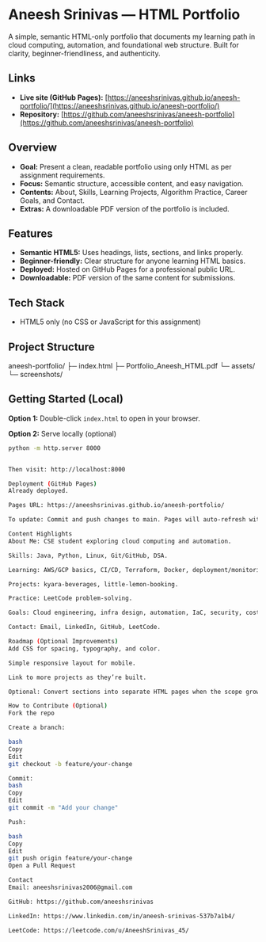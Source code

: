 # Aneesh Srinivas — HTML Portfolio

A simple, semantic HTML-only portfolio that documents my learning path in cloud computing, automation, and foundational web structure. Built for clarity, beginner-friendliness, and authenticity.

## Links
- **Live site (GitHub Pages):** [https://aneeshsrinivas.github.io/aneesh-portfolio/](https://aneeshsrinivas.github.io/aneesh-portfolio/)
- **Repository:** [https://github.com/aneeshsrinivas/aneesh-portfolio](https://github.com/aneeshsrinivas/aneesh-portfolio)

## Overview
- **Goal:** Present a clean, readable portfolio using only HTML as per assignment requirements.
- **Focus:** Semantic structure, accessible content, and easy navigation.
- **Contents:** About, Skills, Learning Projects, Algorithm Practice, Career Goals, and Contact.
- **Extras:** A downloadable PDF version of the portfolio is included.

## Features
- **Semantic HTML5:** Uses headings, lists, sections, and links properly.
- **Beginner-friendly:** Clear structure for anyone learning HTML basics.
- **Deployed:** Hosted on GitHub Pages for a professional public URL.
- **Downloadable:** PDF version of the same content for submissions.

## Tech Stack
- HTML5 only (no CSS or JavaScript for this assignment)

## Project Structure
aneesh-portfolio/
├─ index.html
├─ Portfolio_Aneesh_HTML.pdf
└─ assets/
└─ screenshots/


## Getting Started (Local)
**Option 1:** Double-click `index.html` to open in your browser.

**Option 2:** Serve locally (optional)
```bash
python -m http.server 8000


Then visit: http://localhost:8000

Deployment (GitHub Pages)
Already deployed.

Pages URL: https://aneeshsrinivas.github.io/aneesh-portfolio/

To update: Commit and push changes to main. Pages will auto-refresh within a minute.

Content Highlights
About Me: CSE student exploring cloud computing and automation.

Skills: Java, Python, Linux, Git/GitHub, DSA.

Learning: AWS/GCP basics, CI/CD, Terraform, Docker, deployment/monitoring.

Projects: kyara-beverages, little-lemon-booking.

Practice: LeetCode problem-solving.

Goals: Cloud engineering, infra design, automation, IaC, security, cost-efficiency.

Contact: Email, LinkedIn, GitHub, LeetCode.

Roadmap (Optional Improvements)
Add CSS for spacing, typography, and color.

Simple responsive layout for mobile.

Link to more projects as they’re built.

Optional: Convert sections into separate HTML pages when the scope grows.

How to Contribute (Optional)
Fork the repo

Create a branch:

bash
Copy
Edit
git checkout -b feature/your-change

Commit:
bash
Copy
Edit
git commit -m "Add your change"

Push:

bash
Copy
Edit
git push origin feature/your-change
Open a Pull Request

Contact
Email: aneeshsrinivas2006@gmail.com

GitHub: https://github.com/aneeshsrinivas

LinkedIn: https://www.linkedin.com/in/aneesh-srinivas-537b7a1b4/

LeetCode: https://leetcode.com/u/AneeshSrinivas_45/